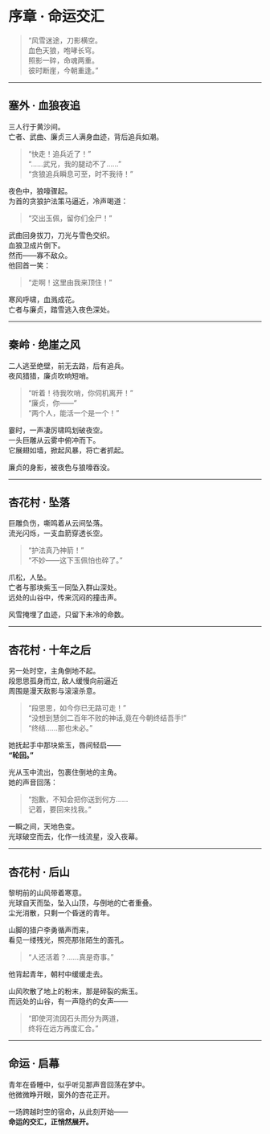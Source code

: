 # 序章 · 命运交汇

> “风雪迷途，刀影横空。  
> 血色天狼，咆哮长穹。  
> 照影一碎，命魂两重。  
> 彼时断崖，今朝重逢。”

---

## 塞外 · 血狼夜追

三人行于黄沙间。  
亡者、武曲、廉贞三人满身血迹，背后追兵如潮。

> “快走！追兵近了！”  
> “……武兄，我的腿动不了……”  
> “贪狼追兵瞬息可至，时不我待！”

夜色中，狼嚎骤起。  
为首的贪狼护法策马逼近，冷声喝道：

> “交出玉佩，留你们全尸！”

武曲回身拔刀，刀光与雪色交织。  
血狼卫成片倒下。  
然而——寡不敌众。  
他回首一笑：

> “走啊！这里由我来顶住！”

寒风呼啸，血溅成花。  
亡者与廉贞，踏雪逃入夜色深处。

---

## 秦岭 · 绝崖之风

二人逃至绝壁，前无去路，后有追兵。  
夜风猎猎，廉贞吹响短哨。

> “听着！待我吹哨，你伺机离开！”  
> “廉贞，你——”  
> “两个人，能活一个是一个！”

霎时，一声凄厉啸鸣划破夜空。  
一头巨雕从云雾中俯冲而下。  
它展翅如墙，掀起风暴，将亡者抓起。  

廉贞的身影，被夜色与狼嚎吞没。

---

## 杏花村 · 坠落

巨雕负伤，嘶鸣着从云间坠落。  
流光闪烁，一支血箭穿透长空。

> “护法真乃神箭！”  
> “不妙——这下玉佩怕也碎了。”

爪松，人坠。  
亡者与那块紫玉一同坠入群山深处。  
远处的山谷中，传来沉闷的撞击声。  

风雪掩埋了血迹，只留下未冷的命数。

---

## 杏花村 · 十年之后

另一处时空，主角倒地不起。  
段思思孤身而立, 敌人缓慢向前逼近  
周围是漫天敌影与滚滚杀意。

> “段思思，如今你已无路可走！”  
> “没想到慧剑二百年不败的神话,竟在今朝终结吾手!”  
> “终结……那也未必。”

她抚起手中那块紫玉，唇间轻启——  
**“轮回。”**

光从玉中流出，包裹住倒地的主角。  
她的声音回荡：

> “抱歉，不知会把你送到何方……  
> 记着，要回来找我。”

一瞬之间，天地色变。  
光球破空而去，化作一线流星，没入夜幕。

---

## 杏花村 · 后山

黎明前的山风带着寒意。  
光球自天而坠，坠入山顶，与倒地的亡者重叠。  
尘光消散，只剩一个昏迷的青年。  

山脚的猎户李勇循声而来，  
看见一缕残光，照亮那张陌生的面孔。

> “人还活着？……真是奇事。”

他背起青年，朝村中缓缓走去。  

山风吹散了地上的粉末，那是碎裂的紫玉。  
而远处的山谷，有一声隐约的女声——

> “即使河流因石头而分为两道，  
> 终将在远方再度汇合。”

---

## 命运 · 启幕

青年在昏睡中，似乎听见那声音回荡在梦中。  
他微微睁开眼，窗外的杏花正开。  

一场跨越时空的宿命，从此刻开始——  
**命运的交汇，正悄然展开。**

